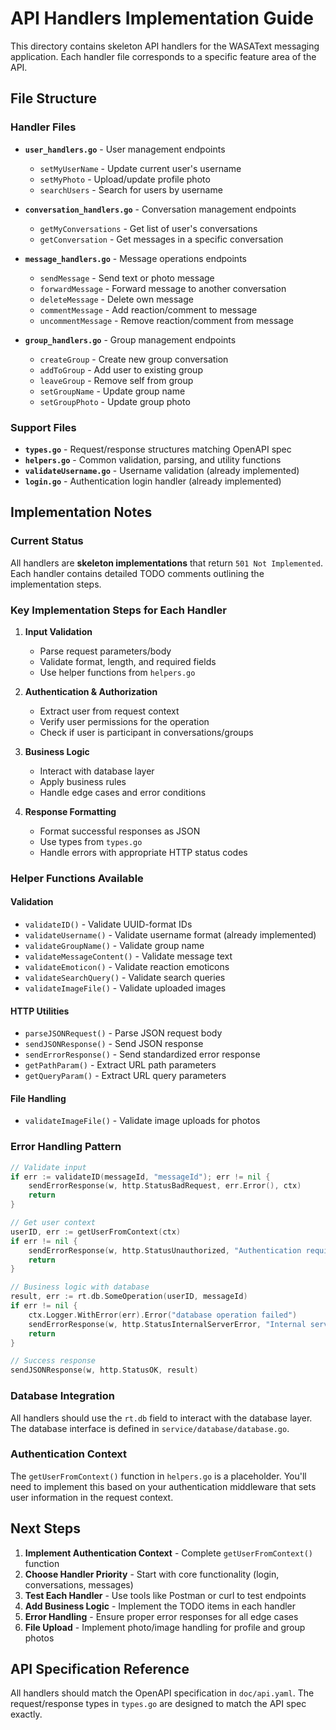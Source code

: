 # API Handlers Implementation Guide

This directory contains skeleton API handlers for the WASAText messaging application. Each handler file corresponds to a specific feature area of the API.

## File Structure

### Handler Files

- **`user_handlers.go`** - User management endpoints

  - `setMyUserName` - Update current user's username
  - `setMyPhoto` - Upload/update profile photo
  - `searchUsers` - Search for users by username

- **`conversation_handlers.go`** - Conversation management endpoints

  - `getMyConversations` - Get list of user's conversations
  - `getConversation` - Get messages in a specific conversation

- **`message_handlers.go`** - Message operations endpoints

  - `sendMessage` - Send text or photo message
  - `forwardMessage` - Forward message to another conversation
  - `deleteMessage` - Delete own message
  - `commentMessage` - Add reaction/comment to message
  - `uncommentMessage` - Remove reaction/comment from message

- **`group_handlers.go`** - Group management endpoints
  - `createGroup` - Create new group conversation
  - `addToGroup` - Add user to existing group
  - `leaveGroup` - Remove self from group
  - `setGroupName` - Update group name
  - `setGroupPhoto` - Update group photo

### Support Files

- **`types.go`** - Request/response structures matching OpenAPI spec
- **`helpers.go`** - Common validation, parsing, and utility functions
- **`validateUsername.go`** - Username validation (already implemented)
- **`login.go`** - Authentication login handler (already implemented)

## Implementation Notes

### Current Status

All handlers are **skeleton implementations** that return `501 Not Implemented`. Each handler contains detailed TODO comments outlining the implementation steps.

### Key Implementation Steps for Each Handler

1. **Input Validation**

   - Parse request parameters/body
   - Validate format, length, and required fields
   - Use helper functions from `helpers.go`

2. **Authentication & Authorization**

   - Extract user from request context
   - Verify user permissions for the operation
   - Check if user is participant in conversations/groups

3. **Business Logic**

   - Interact with database layer
   - Apply business rules
   - Handle edge cases and error conditions

4. **Response Formatting**
   - Format successful responses as JSON
   - Use types from `types.go`
   - Handle errors with appropriate HTTP status codes

### Helper Functions Available

#### Validation

- `validateID()` - Validate UUID-format IDs
- `validateUsername()` - Validate username format (already implemented)
- `validateGroupName()` - Validate group name
- `validateMessageContent()` - Validate message text
- `validateEmoticon()` - Validate reaction emoticons
- `validateSearchQuery()` - Validate search queries
- `validateImageFile()` - Validate uploaded images

#### HTTP Utilities

- `parseJSONRequest()` - Parse JSON request body
- `sendJSONResponse()` - Send JSON response
- `sendErrorResponse()` - Send standardized error response
- `getPathParam()` - Extract URL path parameters
- `getQueryParam()` - Extract URL query parameters

#### File Handling

- `validateImageFile()` - Validate image uploads for photos

### Error Handling Pattern

```go
// Validate input
if err := validateID(messageId, "messageId"); err != nil {
    sendErrorResponse(w, http.StatusBadRequest, err.Error(), ctx)
    return
}

// Get user context
userID, err := getUserFromContext(ctx)
if err != nil {
    sendErrorResponse(w, http.StatusUnauthorized, "Authentication required", ctx)
    return
}

// Business logic with database
result, err := rt.db.SomeOperation(userID, messageId)
if err != nil {
    ctx.Logger.WithError(err).Error("database operation failed")
    sendErrorResponse(w, http.StatusInternalServerError, "Internal server error", ctx)
    return
}

// Success response
sendJSONResponse(w, http.StatusOK, result)
```

### Database Integration

All handlers should use the `rt.db` field to interact with the database layer. The database interface is defined in `service/database/database.go`.

### Authentication Context

The `getUserFromContext()` function in `helpers.go` is a placeholder. You'll need to implement this based on your authentication middleware that sets user information in the request context.

## Next Steps

1. **Implement Authentication Context** - Complete `getUserFromContext()` function
2. **Choose Handler Priority** - Start with core functionality (login, conversations, messages)
3. **Test Each Handler** - Use tools like Postman or curl to test endpoints
4. **Add Business Logic** - Implement the TODO items in each handler
5. **Error Handling** - Ensure proper error responses for all edge cases
6. **File Upload** - Implement photo/image handling for profile and group photos

## API Specification Reference

All handlers should match the OpenAPI specification in `doc/api.yaml`. The request/response types in `types.go` are designed to match the API spec exactly.
